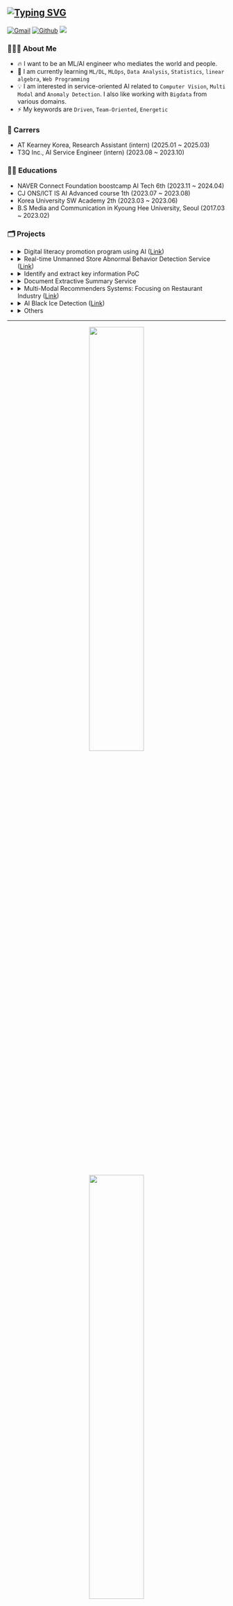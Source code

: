 ## [![Typing SVG](https://readme-typing-svg.herokuapp.com?font=Lato&size=35&pause=1000&color=F7F7F7&vCenter=true&repeat=false&width=500&lines=ML%2FAI+Engineer%2C+Bkkhyunn+%F0%9F%91%8B%F0%9F%8F%BB)](https://git.io/typing-svg)

<p>
    <a href="mailto:toiquen419@gmail.com"><img img src="https://img.shields.io/badge/GMAIL-%23EA4335.svg?style=plastic&logo=gmail&logoColor=white" alt="Gmail"/></a>
    <a href="https://github.com/bkkhyunn"><img src="https://img.shields.io/badge/bkkhyunn-%23181717.svg?style=plastic&logo=github&logoColor=white" alt="Github"/></a>
    <a href="https://bkkhyunn.github.io"><img src="https://img.shields.io/badge/bkkhyunn's_note-green?style=plastic&logo=githubpages&logoColor=white"/></a>
</p>

### 🧑🏻‍💻 About Me
- 🔥 I want to be an ML/AI engineer who mediates the world and people.
- 🌱 I am currently learning `ML/DL`, `MLOps`, `Data Analysis`, `Statistics`, `linear algebra`, `Web Programming`
- 💡 I am interested in service-oriented AI related to `Computer Vision`, `Multi Modal` and `Anomaly Detection`. I also like working with `Bigdata` from various domains.
- ⚡️ My keywords are `Driven`, `Team-Oriented`, `Energetic`

### 🏢 Carrers
- AT Kearney Korea, Research Assistant (intern) (2025.01 ~ 2025.03)
- T3Q Inc., AI Service Engineer (intern) (2023.08 ~ 2023.10)

### 🏃🏻 Educations
- NAVER Connect Foundation boostcamp AI Tech 6th (2023.11 ~ 2024.04)
- CJ ONS/ICT IS AI Advanced course 1th (2023.07 ~ 2023.08)
- Korea University SW Academy 2th (2023.03 ~ 2023.06)
- B.S Media and Communication in Kyoung Hee University, Seoul (2017.03 ~ 2023.02)

### 🗂️ Projects
* <details>
    <summary>
    Digital literacy promotion program using AI (<a href="https://github.com/bkkhyunn/Hanghae99_hackathon" target="_blank">Link</a>)
    </summary>
    <div markdown="1">
    <br>

    - 디지털 문해력을 증진시키는 AI 애클리케이션을 개발하여, 논리적 사고와 판단을 증진시키고 교육 불평등을 해소하고자 만든 서비스.
    - HangHae99 AI Web service Hackathon | 2024.05.31 ~ 2024.06.01
    - 맡은 역할: `Web Page 개발`, `프롬프트 엔지니어링`
    - tech stack
        <p align="left">
        <img src="https://img.shields.io/badge/Python-3776AB?style=plastic&logo=Python&logoColor=white" alt="python"/>
        <img src="https://img.shields.io/badge/LangChain-1C3C3C?style=plastic&logo=langchain&logoColor=white" alt="langchain"/>
        <img src="https://img.shields.io/badge/OpenAI_gpt--4o-412991?style=plastic&logo=openai&logoColor=white" alt="langchain"/>
        <img src="https://img.shields.io/badge/FastAPI-009688?style=plastic&logo=FastAPI&logoColor=white" alt="fastapi"/>
        <img src="https://img.shields.io/badge/HTML-E34F26?style=plastic&logo=HTML5&logoColor=white" alt="html"/>
        <img src="https://img.shields.io/badge/Bootstrap-7952B3?style=plastic&logo=Bootstrap&logoColor=white" alt="bootstrap"/>
        <img src="https://img.shields.io/badge/JavaScript-F7DF1E?style=plastic&logo=javascript&logoColor=black" alt="js"/>
        <img src="https://img.shields.io/badge/SQLite-003B57?style=plastic&logo=SQLite&logoColor=white" alt="sqlite"/>
        <img src="https://img.shields.io/badge/Poetry-60A5FA?style=plastic&logo=poetry&logoColor=white" alt="poetry"/>
        </p>
    </div>
  </details>
* <details>
    <summary>
    Real-time Unmanned Store Abnormal Behavior Detection Service (<a href="https://github.com/bkkhyunn/NAVER_CONNECT_AI_Tech_6th_Team_Project_Final" target="_blank">Link</a>)
    </summary>
    <div markdown="1">

    - 무인매장에 설치된 CCTV 를 활용하여 실시간으로 이상행동을 탐지하고, 사후 처리를 위해서 녹화 영상 내 이상행동 타임라인 제공 및 스크린샷 앨범 기능을 제공하는 서비스.
    - NAVER Connect Foundation boostcamp AI Tech 6th | 2024.03 ~ 2024.04
    - 맡은 역할: `팀장`, `서비스 기획 및 전체 파이프라인 설계`, `DB 설계`, `WAS 개발`, `실시간 통신 구현`, `LSTM Autoencoder 구현`
    - tech stack
        <p align="left">
        <img src="https://img.shields.io/badge/Linux-FCC624?style=plastic&logo=Linux&logoColor=white" alt="linux"/>
        <img src="https://img.shields.io/badge/Python-3776AB?style=plastic&logo=Python&logoColor=white" alt="python"/>
        <img src="https://img.shields.io/badge/Numpy-013243?style=plastic&logo=numpy&logoColor=white" alt="numpy"/>
        <img src="https://img.shields.io/badge/PyTorch-EE4C2C?style=plastic&logo=PyTorch&logoColor=white" alt="torch"/>
        <img src="https://img.shields.io/badge/OpenCV-5C3EE8?style=plastic&logo=OpenCV&logoColor=white" alt="opencv"/>
        <img src="https://img.shields.io/badge/FFmpeg-007808?style=plastic&logo=FFmpeg&logoColor=white" alt="ffmpeg"/>
        <img src="https://img.shields.io/badge/FastAPI-009688?style=plastic&logo=FastAPI&logoColor=white" alt="fastapi"/>
        <img src="https://img.shields.io/badge/HTML-E34F26?style=plastic&logo=HTML5&logoColor=white" alt="html"/>
        <img src="https://img.shields.io/badge/Bootstrap-7952B3?style=plastic&logo=Bootstrap&logoColor=white" alt="bootstrap"/>
        <img src="https://img.shields.io/badge/JavaScript-F7DF1E?style=plastic&logo=javascript&logoColor=black" alt="js"/>
        <img src="https://img.shields.io/badge/MySQL-4479A1?style=plastic&logo=MySQL&logoColor=white" alt="mysql"/>
        <img src="https://img.shields.io/badge/Docker-2496ED?style=plastic&logo=Docker&logoColor=white" alt="docker"/>
        <img src="https://img.shields.io/badge/Amazon EC2-232F3E?style=plastic&logo=amazonec2&logoColor=white" alt="amazon ec2"/>
        <img src="https://img.shields.io/badge/Amazon S3-569A31?style=plastic&logo=amazons3&logoColor=white" alt="amazon s3"/>
        <img src="https://img.shields.io/badge/Poetry-60A5FA?style=plastic&logo=poetry&logoColor=white" alt="poetry"/>
        <img src="https://img.shields.io/badge/Wandb-FFBE00?style=plastic&logo=weightsandbiases&logoColor=white" alt="wandb"/>
        </p>
    </div>
  </details>
* <details>
    <summary>
    Identify and extract key information PoC
    </summary>
    <div markdown="1">
    <br>

    - 사내에서 유통되는 문서 및 도면을 대상으로 AI 를 활용한 핵심정보 식별 및 분류 자동화 PoC
    - T3Q Inc., AI Service Engineer (intern) | 2023.09 ~ 2023.10
    - 역할: `문서 Lake 구축 보조`, `OCR 및 핵심 영역 식별`
    - tech stack
        <p align="left">
        <img src="https://img.shields.io/badge/Linux-FCC624?style=plastic&logo=Linux&logoColor=white" alt="linux"/>
        <img src="https://img.shields.io/badge/Python-3776AB?style=plastic&logo=Python&logoColor=white" alt="python"/>
        <img src="https://img.shields.io/badge/PyTorch-EE4C2C?style=plastic&logo=PyTorch&logoColor=white" alt="torch"/>
        <img src="https://img.shields.io/badge/OpenCV-5C3EE8?style=plastic&logo=OpenCV&logoColor=white" alt="opencv"/>
        <img src="https://img.shields.io/badge/PaddleOCR-0062B0?style=plastic&logo=paddlepaddle&logoColor=white" alt="paddleOCR"/>
        <img src="https://img.shields.io/badge/Docker-2496ED?style=plastic&logo=Docker&logoColor=white" alt="docker"/>
        <img src="https://img.shields.io/badge/Amazon EC2-232F3E?style=plastic&logo=amazonec2&logoColor=white" alt="amazon ec2"/>
        <img src="https://img.shields.io/badge/Amazon S3-569A31?style=plastic&logo=amazons3&logoColor=white" alt="amazon s3"/>
        <img src="https://img.shields.io/badge/LibreofficeCLI-18A303?style=plastic&logo=libreoffice&logoColor=white" alt="libreofficecli"/>
        </p>
    </div>
  </details>
* <details>
    <summary>Document Extractive Summary Service</summary>
    <div markdown="1">
    <br>

    - 원문의 변형 없이 주요한 문장을 추출하여 요약해주는 서비스.
    - T3Q Inc., AI Service Engineer (intern) | 2023.08 ~ 2023.09
    - 역할: `데이터 분석`, `데이터 전처리`, `임베딩 실험`
    - tech stack
        <p align="left">
        <img src="https://img.shields.io/badge/Linux-FCC624?style=plastic&logo=Linux&logoColor=white" alt="linux"/>
        <img src="https://img.shields.io/badge/Python-3776AB?style=plastic&logo=Python&logoColor=white" alt="python"/>
        <img src="https://img.shields.io/badge/PyTorch-EE4C2C?style=plastic&logo=PyTorch&logoColor=white" alt="torch"/>
        <img src="https://img.shields.io/badge/Hugging Face-FF6F00?style=plastic&logo=HuggingFace&logoColor=white" alt="huggingface"/>
        <img src="https://img.shields.io/badge/Docker-2496ED?style=plastic&logo=Docker&logoColor=white" alt="docker"/>
        </p>
    </div>
  </details>
* <details>
    <summary>
    Multi-Modal Recommenders Systems: Focusing on Restaurant Industry (<a href="https://github.com/bkkhyunn/CJONS-4" target="_blank">Link</a>)
    </summary>
    <div markdown="1">
    <br>

    - 멀티모달(텍스트, 이미지)을 이용한 식당 추천 시스템 구현
    - CJ ONS/ICT IS AI Advanced course 1th | 2023.07 ~ 2023.08
    - 역할: `팀장`, `데이터 분석`, `ResNet 구현`
    - tech stack
        <p align="left">
        <img src="https://img.shields.io/badge/Linux-FCC624?style=plastic&logo=Linux&logoColor=white" alt="linux"/>
        <img src="https://img.shields.io/badge/Python-3776AB?style=plastic&logo=Python&logoColor=white" alt="python"/>
        <img src="https://img.shields.io/badge/Numpy-013243?style=plastic&logo=numpy&logoColor=white" alt="numpy"/>
        <img src="https://img.shields.io/badge/Pandas-150458?style=plastic&logo=pandas&logoColor=white" alt="pandas"/>
        <img src="https://img.shields.io/badge/scikitlearn-F7931E?style=plastic&logo=scikitlearn&logoColor=white" alt="sklearn"/>
        <img src="https://img.shields.io/badge/PyTorch-EE4C2C?style=plastic&logo=PyTorch&logoColor=white" alt="torch"/>
        <img src="https://img.shields.io/badge/Hugging Face-FF6F00?style=plastic&logo=HuggingFace&logoColor=white" alt="huggingface"/>
        <img src="https://img.shields.io/badge/Docker-2496ED?style=plastic&logo=Docker&logoColor=white" alt="docker"/>
        <img src="https://img.shields.io/badge/Wandb-FFBE00?style=plastic&logo=weightsandbiases&logoColor=white" alt="wandb"/>
        </p>
    </div>
  </details>
* <details>
    <summary>
    AI Black Ice Detection (<a href="https://github.com/bkkhyunn/SW_TEAM5" target="_blank">Link</a>)
    </summary>
    <div markdown="1">
    <br>

    - AI 를 활용한 블랙아이스 탐지
    - Korea University SW Academy 2th | 2023.05 ~ 2023.06
    - 역할: `팀장`, `데이터 수집`, `데이터 전처리 및 라벨링`, `Data Augmentation`, `모델 실험`
    - tech stack
        <p align="left">
        <img src="https://img.shields.io/badge/Google Colab-F9AB00?style=plastic&logo=googlecolab&logoColor=white" alt="googlecolab"/>
        <img src="https://img.shields.io/badge/Python-3776AB?style=plastic&logo=Python&logoColor=white" alt="python"/>
        <img src="https://img.shields.io/badge/Numpy-013243?style=plastic&logo=numpy&logoColor=white" alt="numpy"/>
        <img src="https://img.shields.io/badge/OpenCV-5C3EE8?style=plastic&logo=OpenCV&logoColor=white" alt="opencv"/>
        <img src="https://img.shields.io/badge/PyTorch-EE4C2C?style=plastic&logo=PyTorch&logoColor=white" alt="torch"/>
        <img src="https://img.shields.io/badge/Selenium-43B02A?style=plastic&logo=selenium&logoColor=white" alt="selenium"/>
        </p>
    </div>
  </details>
* <details>
    <summary>Others</summary>
    <div markdown="1">
    <br>

    - 마스크 착용 상태 분류 ([Link](https://github.com/bkkhyunn/NAVER_CONNECT_AI_Tech_6th_Team_Project_1))
    - 재활용 품목 분류를 위한 Object Detection ([Link](https://github.com/bkkhyunn/NAVER_CONNECT_AI_Tech_6th_Team_Project_2))
    - 글자 검출 프로젝트 ([Link](https://github.com/bkkhyunn/NAVER_CONNECT_AI_Tech_6th_Team_Project_3))
    - Hand Bone Image Segmentation ([Link](https://github.com/bkkhyunn/NAVER_CONNECT_AI_Tech_6th_Team_Project_4))
    - tech stack
        <p align="left">
        <img src="https://img.shields.io/badge/Linux-FCC624?style=plastic&logo=Linux&logoColor=white" alt="linux"/>
        <img src="https://img.shields.io/badge/Python-3776AB?style=plastic&logo=Python&logoColor=white" alt="python"/>
        <img src="https://img.shields.io/badge/Numpy-013243?style=plastic&logo=numpy&logoColor=white" alt="numpy"/>
        <img src="https://img.shields.io/badge/Pandas-150458?style=plastic&logo=pandas&logoColor=white" alt="pandas"/>
        <img src="https://img.shields.io/badge/scikitlearn-F7931E?style=plastic&logo=scikitlearn&logoColor=white" alt="sklearn"/>
        <img src="https://img.shields.io/badge/PyTorch-EE4C2C?style=plastic&logo=PyTorch&logoColor=white" alt="torch"/>
        <img src="https://img.shields.io/badge/OpenCV-5C3EE8?style=plastic&logo=OpenCV&logoColor=white" alt="opencv"/>
        <img src="https://buly.kr/9MOQX9k" alt="MM Family"/>
        <img src="https://img.shields.io/badge/Poetry-60A5FA?style=plastic&logo=poetry&logoColor=white" alt="poetry"/>
        <img src="https://img.shields.io/badge/Wandb-FFBE00?style=plastic&logo=weightsandbiases&logoColor=white" alt="wandb"/>
        </p>
    </div>
  </details>

---

<p align="center">
  <img height="50%" width="auto" src ="https://github-readme-stats.vercel.app/api?username=bkkhyunn&show_icons=true&count_private=true&theme=darcula&hide_border=true&hide=issues,contribs&bg_color=00000000">
  <img height="50%" width="auto" src ="https://github-readme-stats.vercel.app/api/top-langs/?username=bkkhyunn&layout=compact&hide_border=true&theme=darcula&bg_color=00000000&langs_count=6&hide=jupyter%20notebook,tex,css,php&exclude_repo=Pacman-AI">
  <br>
  <a href="https://github.com/bkkhyunn"><img src="https://hits.seeyoufarm.com/api/count/incr/badge.svg?url=https%3A%2F%2Fgithub.com%2Fbkkhyunn&count_bg=%23EB8B07&title_bg=%23555555&icon=&icon_color=%23E7E7E7&title=VISITs&edge_flat=false"/></a>
</p>